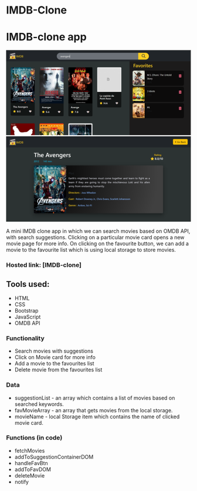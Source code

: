 # IMDB-Clone
# IMDB-clone app

![](images/home_page.png)
![](images/movie_page.png)


A mini IMDB clone app in which we can search movies based on OMDB API, with search suggestions. 
Clicking on a particular movie card opens a new movie page for more info.
On clicking on the favourite button, we can add a movie to the favourite list which is using local storage to store movies.  

### Hosted link: [IMDB-clone]

## Tools used:
* HTML
* CSS
* Bootstrap
* JavaScript
* OMDB API

### Functionality
* Search movies with suggestions
* Click on Movie card for more info
* Add a movie to the favourites list
* Delete movie from the favourites list

### Data
* suggestionList - an array which contains a list of movies based on searched keywords.
* favMovieArray - an array that gets movies from the local storage. 
* movieName - local Storage item which contains the name of clicked movie card.

### Functions (in code)
* fetchMovies
* addToSuggestionContainerDOM
* handleFavBtn
* addToFavDOM
* deleteMovie
* notify
